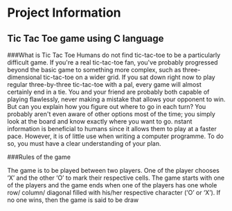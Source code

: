 # Project Information
## Tic Tac Toe game using C language
###What is Tic Tac Toe
Humans do not find tic-tac-toe to be a particularly difficult game. If you're a real tic-tac-toe fan, you've probably progressed beyond the basic game to something more complex, such as three-dimensional tic-tac-toe on a wider grid. If you sat down right now to play regular three-by-three tic-tac-toe with a pal, every game will almost certainly end in a tie. You and your friend are probably both capable of playing flawlessly, never making a mistake that allows your opponent to win. But can you explain how you figure out where to go in each turn? You probably aren't even aware of other options most of the time; you simply look at the board and know exactly where you want to go. nstant information is beneficial to humans since it allows them to play at a faster pace. However, it is of little use when writing a computer programme. To do so, you must have a clear understanding of your plan.

###Rules of the game

The game is to be played between two players.
One of the player chooses ‘X’ and the other ‘O’ to mark their respective cells.
The game starts with one of the players and the game ends when one of the players has one whole row/ column/ diagonal filled with his/her respective character (‘O’ or ‘X’).
If no one wins, then the game is said to be draw
